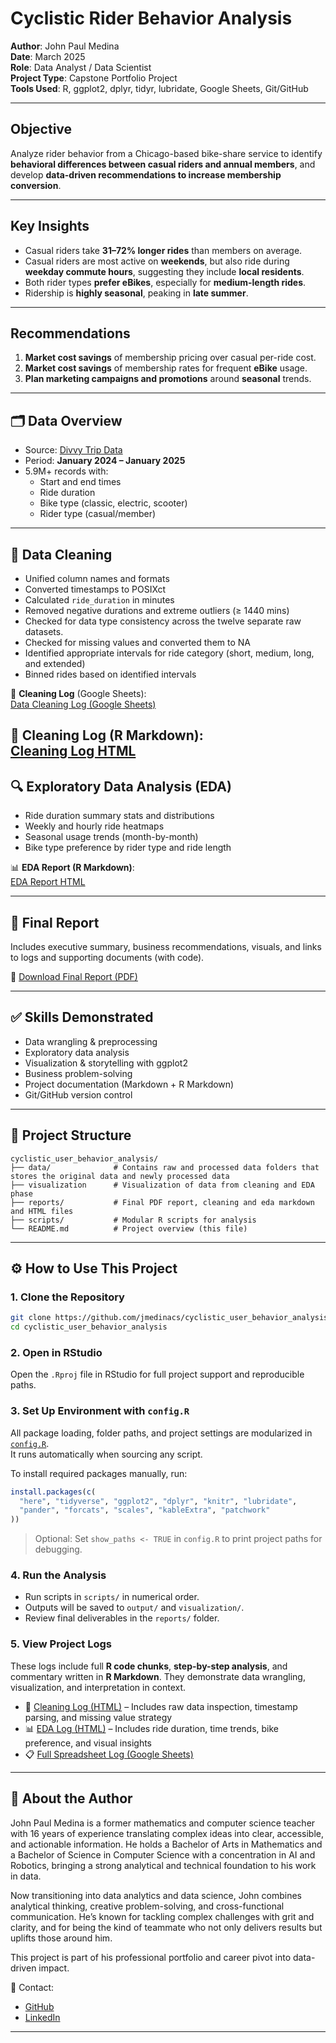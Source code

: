 # Cyclistic Rider Behavior Analysis

**Author**: John Paul Medina  
**Date**: March 2025  
**Role**: Data Analyst / Data Scientist  
**Project Type**: Capstone Portfolio Project  
**Tools Used**: R, ggplot2, dplyr, tidyr, lubridate, Google Sheets, Git/GitHub  

---

## Objective

Analyze rider behavior from a Chicago-based bike-share service to identify **behavioral differences between casual riders and annual members**, and develop **data-driven recommendations to increase membership conversion**.

---

## Key Insights

- Casual riders take **31–72% longer rides** than members on average.
- Casual riders are most active on **weekends**, but also ride during **weekday commute hours**, suggesting they include **local residents**.
- Both rider types **prefer eBikes**, especially for **medium-length rides**.
- Ridership is **highly seasonal**, peaking in **late summer**.

---

## Recommendations

1. **Market cost savings** of membership pricing over casual per-ride cost. 
2. **Market cost savings** of membership rates for frequent **eBike** usage. 
3. **Plan marketing campaigns and promotions** around **seasonal** trends.

---

## 🗂️ Data Overview

- Source: [Divvy Trip Data](https://divvybikes.com/system-data)
- Period: **January 2024 – January 2025**
- 5.9M+ records with:
  - Start and end times
  - Ride duration
  - Bike type (classic, electric, scooter)
  - Rider type (casual/member)

---

## 🧹 Data Cleaning

- Unified column names and formats
- Converted timestamps to POSIXct
- Calculated `ride_duration` in minutes
- Removed negative durations and extreme outliers (≥ 1440 mins)
- Checked for data type consistency across the twelve separate raw datasets.
- Checked for missing values and converted them to NA 
- Identified appropriate intervals for ride category (short, medium, long, and extended)
- Binned rides based on identified intervals


📑 **Cleaning Log** (Google Sheets):  
[Data Cleaning Log (Google Sheets)](https://docs.google.com/spreadsheets/d/e/2PACX-1vRsdTcZUKUd6BXzZpSvwYAP8hJBCRDVilBmd9sOeeCMLLNRvnmaT5X8OIv_txawY_CcYy0frfpHOpTK/pubhtml)

🧼 **Cleaning Log (R Markdown)**:  
[Cleaning Log HTML](https://jmedinacs.github.io/cyclistic_user_behavior_analysis/cleaning_log_cyclistic_user_behavior_analysis.html)
---

## 🔍 Exploratory Data Analysis (EDA)

- Ride duration summary stats and distributions
- Weekly and hourly ride heatmaps
- Seasonal usage trends (month-by-month)
- Bike type preference by rider type and ride length

📊 **EDA Report (R Markdown)**:  
[EDA Report HTML](https://jmedinacs.github.io/cyclistic_user_behavior_analysis/eda_log_cyclistic_user_behavior_analysis.html)

---

## 📄 Final Report

Includes executive summary, business recommendations, visuals, and links to logs and supporting documents (with code).

📘 [Download Final Report (PDF)](https://jmedinacs.github.io/cyclistic_user_behavior_analysis/Cyclistic-Rider-Behavior-Analysis-Final-Report.pdf)


---

## ✅ Skills Demonstrated

- Data wrangling & preprocessing
- Exploratory data analysis
- Visualization & storytelling with ggplot2
- Business problem-solving
- Project documentation (Markdown + R Markdown)
- Git/GitHub version control

---

## 📁 Project Structure

```
cyclistic_user_behavior_analysis/
├── data/              # Contains raw and processed data folders that stores the original data and newly processed data
├── visualization      # Visualization of data from cleaning and EDA phase
├── reports/           # Final PDF report, cleaning and eda markdown and HTML files
├── scripts/           # Modular R scripts for analysis
└── README.md          # Project overview (this file)
```

---

## ⚙️ How to Use This Project

### 1. Clone the Repository
```bash
git clone https://github.com/jmedinacs/cyclistic_user_behavior_analysis.git
cd cyclistic_user_behavior_analysis
```

### 2. Open in RStudio
Open the `.Rproj` file in RStudio for full project support and reproducible paths.

### 3. Set Up Environment with `config.R`

All package loading, folder paths, and project settings are modularized in [`config.R`](config.R).  
It runs automatically when sourcing any script.

To install required packages manually, run:

```r
install.packages(c(
  "here", "tidyverse", "ggplot2", "dplyr", "knitr", "lubridate",
  "pander", "forcats", "scales", "kableExtra", "patchwork"
))
```

> Optional: Set `show_paths <- TRUE` in `config.R` to print project paths for debugging.

### 4. Run the Analysis

- Run scripts in `scripts/` in numerical order.
- Outputs will be saved to `output/` and `visualization/`.
- Review final deliverables in the `reports/` folder.

### 5. View Project Logs

These logs include full **R code chunks**, **step-by-step analysis**, and commentary written in **R Markdown**. They demonstrate data wrangling, visualization, and interpretation in context.

- 📄 [Cleaning Log (HTML)](https://jmedinacs.github.io/cyclistic_user_behavior_analysis/cleaning_log_cyclistic_user_behavior_analysis.html) – Includes raw data inspection, timestamp parsing, and missing value strategy
- 📊 [EDA Log (HTML)](https://jmedinacs.github.io/cyclistic_user_behavior_analysis/eda_log_cyclistic_user_behavior_analysis.html) – Includes ride duration, time trends, bike preference, and visual insights
- 📋 [Full Spreadsheet Log (Google Sheets)](https://docs.google.com/spreadsheets/d/e/2PACX-1vRsdTcZUKUd6BXzZpSvwYAP8hJBCRDVilBmd9sOeeCMLLNRvnmaT5X8OIv_txawY_CcYy0frfpHOpTK/pubhtml)

---

## 🚀 About the Author

John Paul Medina is a former mathematics and computer science teacher with 16 years of experience translating complex ideas into clear, accessible, and actionable information. He holds a Bachelor of Arts in Mathematics and a Bachelor of Science in Computer Science with a concentration in AI and Robotics, bringing a strong analytical and technical foundation to his work in data.

Now transitioning into data analytics and data science, John combines analytical thinking, creative problem-solving, and cross-functional communication. He’s known for tackling complex challenges with grit and clarity, and for being the kind of teammate who not only delivers results but uplifts those around him.

This project is part of his professional portfolio and career pivot into data-driven impact.


📧 Contact: 
- [GitHub](https://github.com/jmedinacs)  
- [LinkedIn](https://linkedin.com/in/jpmedinacs)

---